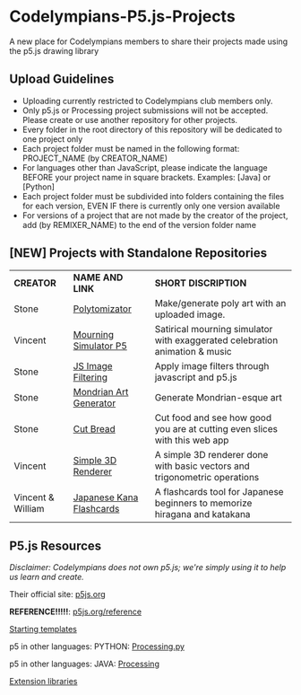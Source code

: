 # Codelympians-P5.js-Projects
A new place for Codelympians members to share their projects made using the p5.js drawing library

## Upload Guidelines
* Uploading currently restricted to Codelympians club members only.
* Only p5.js or Processing project submissions will not be accepted. Please create or use another repository for other projects. 
* Every folder in the root directory of this repository will be dedicated to one project only
* Each project folder must be named in the following format: PROJECT_NAME (by CREATOR_NAME)
* For languages other than JavaScript, please indicate the language BEFORE your project name in square brackets. Examples: \[Java\] or \[Python\]
* Each project folder must be subdivided into folders containing the files for each version, EVEN IF there is currently only one version available
* For versions of a project that are not made by the creator of the project, add (by REMIXER_NAME) to the end of the version folder name

## \[NEW\] Projects with Standalone Repositories
<table>
  <tr>
    <td><b>CREATOR</b></td>
    <td><b>NAME AND LINK</b></td>
    <td><b>SHORT DISCRIPTION</b></td>
  </tr>
  <tr>
    <td>Stone</td>
    <td><a href="https://github.com/StoneT2000/Polytomizator">Polytomizator</a></td>
    <td>Make/generate poly art with an uploaded image.</td>
  </tr>
  <tr>
    <td>Vincent</td>
    <td><a href="https://github.com/Vince14Genius/mourning-simulator-p5">Mourning Simulator P5</a></td>
    <td>Satirical mourning simulator with exaggerated celebration animation & music</td>
  </tr>
  <tr>
    <td>Stone</td>
    <td><a href="https://github.com/StoneT2000/Javascript-Image-Filtering">JS Image Filtering</a></td>
    <td>Apply image filters through javascript and p5.js</td>
  </tr>
  <tr>
    <td>Stone</td>
    <td><a href="https://github.com/StoneT2000/Mondrian-Generator">Mondrian Art Generator</a></td>
    <td>Generate Mondrian-esque art</td>
  </tr>
  <tr>
    <td>Stone</td>
    <td><a href="https://github.com/StoneT2000/Cut-Bread">Cut Bread</a></td>
    <td>Cut food and see how good you are at cutting even slices with this web app</td>
  </tr>
  <tr>
    <td>Vincent</td>
    <td><a href="https://github.com/Vince14Genius/Simple-3D-Renderer-using-p5.js">Simple 3D Renderer</a></td>
    <td>A simple 3D renderer done with basic vectors and trigonometric operations</td>
  </tr>
  <tr>
    <td>Vincent & William</td>
    <td><a href="https://github.com/Codelympians/Japanese-Kana-Flashcards">Japanese Kana Flashcards</a></td>
    <td>A flashcards tool for Japanese beginners to memorize hiragana and katakana</td>
  </tr>
</table>

## P5.js Resources
<em>Disclaimer: Codelympians does not own p5.js; we're simply using it to help us learn and create. </em>

Their official site: [p5js.org](https://p5js.org/)

<b>REFERENCE!!!!!</b>: [p5js.org/reference](https://p5js.org/reference/)

[Starting templates](https://p5js.org/download/)

p5 in other languages: PYTHON: [Processing.py](http://py.processing.org)

p5 in other languages: JAVA: [Processing](https://processing.org)

[Extension libraries](https://p5js.org/libraries/)
